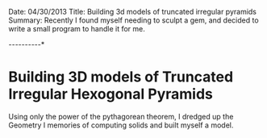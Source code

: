 Date: 04/30/2013
Title: Building 3d models of truncated irregular pyramids 
Summary: Recently I found myself needing to sculpt a gem, and decided to write a small program to handle it for me. 

*-----*-----*

# Building 3D models of Truncated Irregular Hexogonal Pyramids

Using only the power of the pythagorean theorem, I dredged up the Geometry I memories of computing solids and built myself a model.

